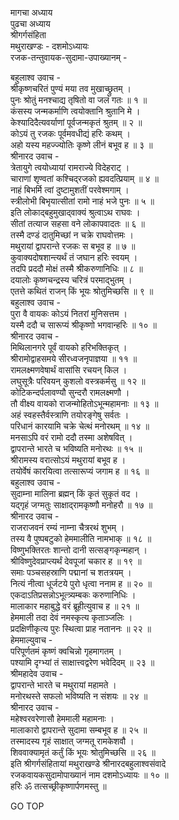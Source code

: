 मागचा अध्याय  
पुढचा अध्याय  
श्रीगर्गसंहिता  
मथुराखण्डः - दशमोऽध्यायः  
रजक-तन्तुवायक-सुदामा-उपाख्यानम् -  
  
बहुलाश्व उवाच -  
श्रीकृष्णचरितं पुण्यं मया तव मुखाच्छ्रुतम् ।  
पुनः श्रोतुं मनश्चाद्य तृषितो वा जलं गतः ॥ १ ॥  
कंसस्य जन्मकर्माणि त्वयोक्तानि श्रुतानि मे ।  
केश्यादिदैत्यवर्याणां पूर्वजन्मकृतं श्रुतम् ॥ २ ॥  
कोऽयं तु रजकः पूर्वमवधीद्यं हरिः कथम् ।  
अहो यस्य महज्ज्योतिः कृष्णे लीनं बभूव ह ॥ ३ ॥  
श्रीनारद उवाच -  
त्रेतायुगे त्वयोध्यायां रामराज्ये विदेहराट् ।  
चाराणां शृण्वतां कश्चिद्‌रजको ह्यवदत्प्रियाम् ॥ ४ ॥  
नाहं बिभर्मि त्वां दुष्टामुशतीं परवेश्मगाम् ।  
स्त्रीलोभी बिभृयात्सीतां रामो नाहं भजे पुनः ॥ ५ ॥  
इति लोकाद्‌बहुमुखाद्‌वाक्यं श्रुत्वाऽथ राघवः ।  
सीतां तत्याज सहसा वने लोकापवादतः ॥ ६ ॥  
तस्मै दण्डं दातुमिच्छां न चक्रे राघवोत्तमः ।  
मथुरायां द्वापरान्ते रजकः स बभूव ह ॥ ७ ॥  
कुवाक्यदोषशान्त्यर्थं तं जघान हरिः स्वयम् ।  
तदपि प्रददौ मोक्षं तस्मै श्रीकरुणानिधिः ॥ ८ ॥  
दयालोः कृष्णचन्द्रस्य चरित्रं परमाद्‌भुतम् ।  
एतत्ते कथितं राजन् किं भूयः श्रोतुमिच्छसि ॥ ९ ॥  
बहुलाश्व उवाच -  
पुरा वै वायकः कोऽयं नितरां मुनिसत्तम ।  
यस्मै ददौ च सारूप्यं श्रीकृष्णो भगवान्हरिः ॥ १० ॥  
श्रीनारद उवाच -  
मिथिलानगरे पूर्वं वायको हरिभक्तिकृत् ।  
श्रीरामोद्वाहसमये सीरध्वजनृपाज्ञया ॥ ११ ॥  
रामलक्ष्मणवेषार्थं वासांसि रचयन् किल ।  
लघुसूत्रैः परिवयन् कुशलो वस्त्रकर्मसु ॥ १२ ॥  
कोटिकन्दर्पलावण्यौ सुन्दरौ रामलक्ष्मणौ ।  
तौ वीक्ष्य वायको राजन्मोहितोऽभून्महामनाः ॥ १३ ॥  
अहं स्वहस्तैर्वस्त्राणि तयोरङ्गेषु सर्वतः ।  
परिधानं कारयामि चक्रे चेत्थं मनोरथम् ॥ १४ ॥  
मनसाऽपि वरं रामो ददौ तस्मा अशेषवित् ।  
द्वापरान्ते भारते च भविष्यति मनोरथः ॥ १५ ॥  
श्रीरामस्य वरात्सोऽयं मथुरायां बभूव ह ।  
तयोर्वेषं कारयित्वा तत्सारूप्यं जगाम ह ॥ १६ ॥  
बहुलाश्व उवाच -  
सुदाम्ना मालिना ब्रह्मन् किं कृतं सुकृतं वद ।  
यद्गृहं जग्मतुः साक्षाद्‌रामकृष्णौ मनोहरौ ॥ १७ ॥  
श्रीनारद उवाच -  
राजराजवनं रम्यं नाम्ना चैत्ररथं शुभम् ।  
तस्य वै पुष्पबटुको हेममालीति नामभाक् ॥ १८ ॥  
विष्णुभक्तिरतः शान्तो दानी सत्सङ्गकृन्महान् ।  
श्रीविष्णुदेवप्राप्त्यर्थं देवपूजां चकार ह ॥ १९ ॥  
समाः पञ्चसहस्राणि पद्मानां च शतत्रयम् ।  
नित्यं नीत्वा धूर्जटये पुरो धृत्वा ननाम ह ॥ २० ॥  
एकदाऽतिप्रसन्नोऽभूत्त्र्यम्बकः करुणानिधिः ।  
मालाकार महाबुद्धे वरं ब्रूहीत्युवाच ह ॥ २१ ॥  
हेममाली तदा देवं नमस्कृत्य कृताञ्जलिः ।  
प्रदक्षिणीकृत्य पुरः स्थित्वा प्राह नताननः ॥ २२ ॥  
हेममाल्युवाच -  
परिपूर्णतमं कृष्णं क्वचिन्नो गृहमागतम् ।  
पश्यामि दृग्भ्यां तं साक्षात्त्वद्वरेण भवेदिदम् ॥ २३ ॥  
श्रीमहादेव उवाच -  
द्वापरान्ते भारते च मथुरायां महामते ।  
मनोरथस्ते सफलो भविष्यति न संशयः ॥ २४ ॥  
श्रीनारद उवाच -  
महेश्वरवरेणासौ हेममाली महामनाः ।  
मालाकारो द्वापरान्ते सुदामा सम्बभूव ह ॥ २५ ॥  
तस्मादस्य गृहं साक्षात् जग्मतू रामकेशवौ ।  
शिववाक्यामृतं कर्तुं किं भूयः श्रोतुमिच्छसि ॥ २६ ॥  
इति श्रीगर्गसंहितायां मथुराखण्डे श्रीनारदबहुलाश्वसंवादे  
रजकवायकसुदामोपाख्यानं नाम दशमोऽध्यायः ॥ १० ॥  
हरिः ॐ तत्सच्छ्रीकृष्णार्पणमस्तु ॥  
  
GO TOP
